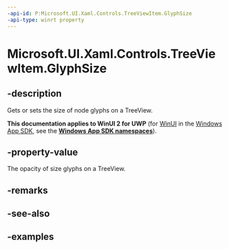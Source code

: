 ```yaml
---
-api-id: P:Microsoft.UI.Xaml.Controls.TreeViewItem.GlyphSize
-api-type: winrt property
---
```

<!-- Property syntax.
public double GlyphSize { get;  set; }
-->

# Microsoft.UI.Xaml.Controls.TreeViewItem.GlyphSize


## -description

Gets or sets the size of node glyphs on a TreeView.


**This documentation applies to WinUI 2 for UWP** (for [WinUI](/windows/apps/winui/winui3/) in the [Windows App SDK](/windows/apps/windows-app-sdk/), see the **[Windows App SDK namespaces](/windows/windows-app-sdk/api/winrt/)**).

## -property-value

The opacity of size glyphs on a TreeView.


## -remarks


## -see-also


## -examples


